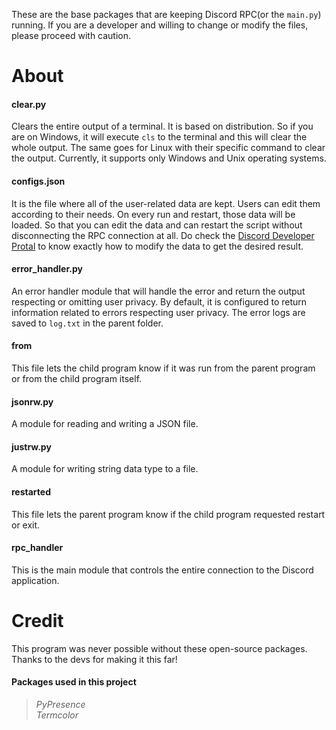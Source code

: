 These are the base packages that are keeping Discord RPC(or the `main.py`) running.
If you are a developer and willing to change or modify the files, please proceed with caution.



# About

#### clear.py
 Clears the entire output of a terminal. It is based on distribution. So if you are on Windows, it will execute `cls` to the terminal and this will clear the whole output. The same goes for Linux with their specific command to clear the output. Currently, it supports only Windows and Unix operating systems.

#### configs.json
 It is the file where all of the user-related data are kept. Users can edit them according to their needs. On every run and restart, those data will be loaded. So that you can edit the data and can restart the script without disconnecting the RPC connection at all. Do check the [Discord Developer Protal](https://www.discord.com/developers) to know exactly how to modify the data to get the desired result.

#### error_handler.py
 An error handler module that will handle the error and return the output respecting or omitting user privacy. By default, it is configured to return information related to errors respecting user privacy. The error logs are saved to `log.txt` in the parent folder.

#### from
 This file lets the child program know if it was run from the parent program or from the child program itself.

#### jsonrw.py
 A module for reading and writing a JSON file.

#### justrw.py
 A module for writing string data type to a file.

#### restarted
 This file lets the parent program know if the child program requested restart or exit.

#### rpc_handler
 This is the main module that controls the entire connection to the Discord application.



# Credit

This program was never possible without these open-source packages. Thanks to the devs for making it this far!

#### **Packages used in this project**
> *PyPresence*\
> *Termcolor*
